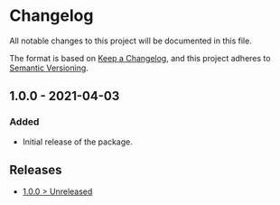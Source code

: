 # Changelog
All notable changes to this project will be documented in this file.

The format is based on [Keep a Changelog](https://keepachangelog.com/en/1.0.0/),
and this project adheres to [Semantic Versioning](https://semver.org/spec/v2.0.0.html).

## 1.0.0 - 2021-04-03
### Added
- Initial release of the package.

## Releases
- [1.0.0 > Unreleased](https://github.com/grizz-it/dbal/compare/1.0.0...HEAD)
